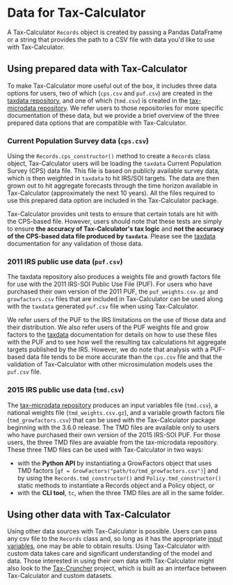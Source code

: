 Data for Tax-Calculator
=======================

A Tax-Calculator `Records` object is created by passing a Pandas
DataFrame or a string that provides the path to a CSV file with data
you'd like to use with Tax-Calculator.


## Using prepared data with Tax-Calculator

To make Tax-Calculator more useful out of the box, it includes three
data options for users, two of which (`cps.csv` and `puf.csv`) are
created in the [taxdata
repository](https://github.com/PSLmodels/taxdata), and one of which
(`tmd.csv`) is created in the [tax-microdata
repository](https://github.com/PSLmodels/tax-microdata-benchmarking).
We refer users to those repositories for more specific documentation
of these data, but we provide a brief overview of the three prepared
data options that are compatible with Tax-Calculator.

### Current Population Survey data (`cps.csv`)

Using the `Records.cps_constructor()` method to create a `Records`
class object, Tax-Calculator users will be loading the `taxdata`
Current Population Survey (CPS) data file.  This file is based on
publicly available survey data, which is then weighted in `taxdata` to
hit IRS/SOI targets.  The data are then grown out to hit aggregate
forecasts through the time horizon available in Tax-Calculator
(approximately the next 10 years).  All the files required to use this
prepared data option are included in the Tax-Calculator package.

Tax-Calculator provides unit tests to ensure that certain totals are
hit with the CPS-based file.  However, users should note that these
tests are simply to ensure **the accuracy of Tax-Calculator's tax
logic** and **not the accuracy of the CPS-based data file produced by
`taxdata`**.  Please see the
[taxdata](https://github.com/PSLmodels/taxdata) documentation for any
validation of those data.

### 2011 IRS public use data (`puf.csv`)

The taxdata repository also produces a weights file and growth
factors file for use with the 2011 IRS-SOI Public Use File (PUF).  For
users who have purchased their own version of the 2011 PUF, the
`puf_weights.csv.gz` and `growfactors.csv` files that are included in
Tax-Calculator can be used along with the `taxdata` generated `puf.csv`
file when using Tax-Calculator.

We refer users of the PUF to the IRS limitations on the use of those
data and their distribution.  We also refer users of the PUF weights
file and grow factors to the
[taxdata](https://github.com/PSLmodels/taxdata) documentation for
details on how to use these files with the PUF and to see how well the
resulting tax calculations hit aggregate targets published by the IRS.
However, we do note that analysis with a PUF-based data file tends to
be more accurate than the `cps.csv` file and that the validation of
Tax-Calculator with other microsimulation models uses the `puf.csv`
file.

### 2015 IRS public use data (`tmd.csv`)

The [tax-microdata
repository](https://github.com/PSLmodels/tax-microdata-benchmarking)
produces an input variables file (`tmd.csv`), a national weights file
(`tmd_weights.csv.gz`), and a variable growth factors file
(`tmd_growfactors.csv`) that can be used with the Tax-Calculator
package beginning with the 3.6.0 release.  The TMD files are available
only to users who have purchased their own version of the 2015 IRS-SOI
PUF.  For those users, the three TMD files are avaiable from the
tax-microdata repository.  These three TMD files can be used with
Tax-Calculator in two ways:
  - with the **Python API** by instantiating a GrowFactors object that
    uses TMD factors [`gf = GrowFactors("path/to/tmd_growfactors.csv")`]
    and by using the `Records.tmd_constructor()` and
    `Policy.tmd_constructor()` static methods to instantiate a Records
    object and a Policy object, or
  - with the **CLI tool**, `tc`, when the three TMD files are all in
    the same folder.

## Using other data with Tax-Calculator

Using other data sources with Tax-Calculator is possible.  Users can
pass any csv file to the `Records` class and, so long as it has the
appropriate [input
variables](https://taxcalc.pslmodels.org/guide/input_vars.html), one
may be able to obtain results.  Using Tax-Calculator with custom data
takes care and significant understanding of the model and data.  Those
interested in using their own data with Tax-Calculator might also look
to the [Tax-Cruncher](https://github.com/PSLmodels/Tax-Cruncher)
project, which is built as an interface between Tax-Calculator and
custom datasets.
